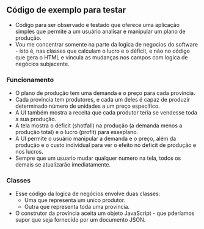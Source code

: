 ## Código de exemplo para testar

-  Código para ser observado e testado que oferece uma aplicação simples que permite a um usuário analisar e manipular um plano de produção.
-  Vou me concentrar somente na parte da logica de negocios do software - isto é, nas classes que calculam o lucro e o déficit, e não no código que gera o HTML e vincula as mudanças nos campos com logica de negócios subjacente.

### Funcionamento

-  O plano de produção tem uma demanda e o preço para cada província.
-  Cada provincia tem produtores, e cada um deles é capaz de produzir determinado número de unidades a um preço específico.
-  A UI também mostra a receita que cada produtor teria se vendesse toda a sua produção.
-  A tela mostra o deficit (shotfall) na produção (a demanda menos a produção total) e o lucro (profit) para esseplano.
-  A UI permite o usuário manipular a demanda e o preço, além da produção e o custo individual para ver o efeito no deficit de produção e nos lucros.
-  Sempre que um usuario mudar qualquer numero na tela, todos os demais se atualizarão imediatamente.

### Classes

-  Esse código da logica de negócios envolve duas classes:
   -  Uma que representa um unico produtor.
   -  Outra que representa toda uma província.
-  O construtor da província aceita um objeto JavaScript - que pderíamos supor que seja fornecido por um documento JSON.
